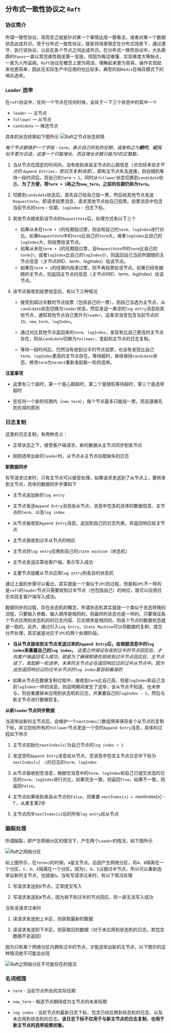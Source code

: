 ## 分布式一致性协议之 `Raft`

### **协议简介**

所谓一致性协议，简而言之就是针对某一个事情达成一致看法，或者对某一个数据状态达成共识。至于分布式一致性协议，就是将场景限定在分布式场景下，通过遵守、执行该协议，以此在各个节点之间达成共识。在分布式一致性协议中，大名鼎鼎的`Paxos`一直以其完美性稳坐第一宝座，但因为晦涩难懂、实现难度大等缺点，一直为人所诟病。`Raft`协议在概念上更为简洁，理解起来更为容易，操作实现起来也更简单，因此在实际生产中应用的也比较多，典型的如`Redis`在哨兵模式下的哨兵选举。

### **`Leader` 选举**

在`raft`协议中，任何一个节点在任何时候，会处于一下三个状态中的其中一个
+ `leader` — 主节点
+ `follower` — 从节点
+ `candidate` — 候选节点

具体的状态转换如下图所示
![Raft之节点状态转换](./Raft之节点状态转换.png)

*每个节点都维护一个字段 - `term`，表示自己所处的任期，或者称之为**朝代**、**纪元**似乎更为合适，这是一个只能增长、而且增长步数只能为1的正整数。*

1. 当从节点在固定的时间内，没有收到来自主节点的心跳信息（*也包括来自主节点的 `Append Entries`，即日志复制消息*），即和主节点失去连接，则会随机等待一段时间后，将自己的`term + 1`，同时从`follower`状态切换到`candidate`状态。**为了方便，将`term + 1`称之为`new_term`，之前的任期仍称为`term`。**

2. 切换到`candidate`状态后，首先自己给自己投一票，然后给其他节点发送`RequestVote`，即请求投票消息，请求其他节点给自己投票。投票消息中包含当前节点的`term` - 任期、`logIndex` - 日志下标。

3. 其他节点接收到该节点的`RequestVote`后，处理方式有以下三个

    + 如果从未在`term + 1`的任期投过票，则会和自己的`term`、`logIndex`进行对比。如果`RequestVote`中的`term`比自己的`term`大，或者`logIndex`比自己的`logIndex`大，则投票给该节点。
    + 如果从未在`term + 1`的任期投过票，且`RequestVote`中的`term`比自己的`term`小，或者`logIndex`比自己的`logIndex`小，则返回自己当前所跟随的主节点信息（*主节点的ID、term、logIndex*）给该节点。
    + 如果在`term + 1`的任期内投递过票，则不再投票给该节点。如果已经有跟随的主节点，则返回主节点的信息（*主节点的ID、term、logIndex*）给该节点。

4. 该节点接收到投票信息后，有以下三种情况

    + 接受到超过半数的节点投票（包括自己的一票），则自己当选为主节点，从`candidate`状态切换为`leader`状态，然后发送一条空的`log entry`消息给其他节点，通知其他节点自己晋升为`leader`。这条空消息包含当前节点的`ID`、`new_term`、`logIndex`。

    + 通过对比其他节点返回来的`term`、`logIndex`，发现有比自己更高的主节点存在，则从`candidate`切换为`follower`，发起和主节点的日志复制。

    + 等待一段时间后，仍然没有收到过半的节点投票，也没有发现比自己`term`、`logIndex`更高的主节点存在。等待超时，继续保持`candidate`状态，修改`term`为`term+2`重新发起新一轮的选举。

**注意事项**

+ 这里有三个超时，第一个是心跳超时，第二个是随机等待超时，第三个是选举超时

+ 在任何一个新的任期内（`new_term`），每个节点最多只能投一票，而且遵循先到先得的原则

### **日志复制**
这里的日志复制，有两种含义：

+ 正常状态之下，接受客户端请求，新的数据从主节点同步到各节点

+ 刚刚选举出新的`leader`时，从节点从主节点拉取缺失的日志

**新数据同步**

有写请求过来时，只有主节点可以接受处理，如果请求发送到了从节点上，要转发到主节点，具体的数据同步步骤如下

+ 主节点追加新的`log entry`

+ 主节点发送`Append Entry`消息给从节点，消息中包含的具体的数据信息、主节点的`term`、以及`log index`

+ 从节点接收到`Append Entry`消息，追加到自己的日志列表，并返回响应给主节点

+ 主节点接收到过半从节点的响应

+ 主节点将`log entry`应用到自己的`state machine`（状态机）

+ 主节点发送应答给客户端，表示写入成功

+ 主要节点提醒从节点应用`log entry`到各自的状态机

通过上面的步骤可以看出，其实就是一个类似于`2PC`的过程，但是和`2PC`不一样的是`raft`的`leader`节点只需要收到过半节点（也包括自己）的响应，就可以应用日志并回复客户端写入成功。

数据同步的过程，存在状态机的概念，所谓状态机其实就是一个类似于状态转换的流程，只要输入参数、输入顺序是相同的，则最终的状态也是一样的。只要保证各个节点应用到状态机的的日志内容、日志顺序是相同的，则各个节点的数据状态就是一致的。此外，通过引入`Log Entry`、`State Machine`可以将数据的复制、提交分开处理，其实就是对应于`2PC`的两个处理阶段。

+ **当从节点接收到主节点发送过来的`Append Entry`后，会根据消息中的`log index`来重置自己的`log index`。** *这里之所保证在收到过半的节点回应后，才向客户端返回写入成功，就是为了确保即使在刚收到过半节点回应后，主节点挂了，发起新一轮选举，未来的主节点必在返回响应过的过半从节点中。因为这些返回响应过的过半从节点的`log index`是目前最高的*

+ 如果从节点在数据复制过程中，接收到`term`比自己高，但是`logIndex`和自己当前`logIndex`一样的消息，则说明期间发生了选举，该从节点不知道，也未参与，则会重置掉未应用到状态机的日志，并重置自己的`logIndex - 1`，然后与新主节点进行数据恢复。

**从新`leader`节点同步数据**

当选举出新的主节点后，会维护一个`nextIndex[]`数组用来保存各个从节点的复制下标，并立刻给所有的`follower`节点发送一个空的`Append Entry`消息，具体的过程如下所示

1. 主节点初始化`nextIndex[x]`为自己节点的`log index + 1`

2. 发送空的`Append Entry`消息给从节点，空消息中包含主节点日志中下标为`nextIndex[x] -1`的日志的`term`、`logIndex`

3. 从节点接收到空消息，根据空消息中的`term`、`logIndex`和自己已提交状态的日志的`term`、`logIndex`进行对比，如果完全一致，则返回`True`，如果不一致，则返回`False`。

4. 主节点如果收到来自从节点的`False`，则重置 `nextIndex[x] = `nextIndex[x] - 1`，从重复第2步

5. 主节点同步`nextIndex[x]`后的所有`log entry`给从节点

### **脑裂处理**

所谓脑裂，即产生网络分区的情况下，产生两个`Leader`的情况，如下图所示

![Raft之网络分区](./Raft之网络分区.png)

如上图所示，在`term=1`的时候，`A`是主节点，后因产生网络分区，将`A`、`B`隔离在一个分区，`C`、`D`、`E`隔离在一个分区。因为`C`、`D`、`E`占据过半节点，所以可以重新选举出新的主节点，也就是`D`。当有写请求过来时，有以下情况处理
1. 写请求发送到`D`节点，正常提交写入

2. 写请求发送到`A`节点，因为收不到过半的节点回应，则一直无法写入成功

当有读请求过来时
1. 读请求发送到上半区，则获取最新的数据

2. 读请求发送到下半区，则获取旧的数据（对于未应用到状态机的日志，其包含数据不会返回）

因为只有某个网络分区内拥有过半的节点，才能选举出新的主节点，以下图示的这种情况绝不可能会出现

![Raft之网络分区不可能存在的情况](./Raft之网络分区不可能存在的情况.png)

### **名词梳理**

+ `term` - 当前节点所处的实际任期

+ `new_term` - 候选节点期待成为主节点的未来任期

+ `log index` - 当前节点的最新日志下标，包含已经应用到状态机的日志、以及未应用到状态机的日志。**该日志下标不仅用于与新主节点的日志复制，也用于新主节点的选举投票权衡。**